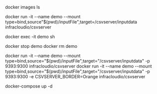 docker images ls

docker run -it --name demo --mount type=bind,source"$(pwd)/inputFile",target=/csvserver/inputdata infracloudio/csvserver

docker exec -it demo sh

docker stop demo docker rm demo

docker run -it --name demo --mount type=bind,source="$(pwd)/inputFile",target="/csvserver/inputdata" -p 9393:9300 infracloudio/csvserver docker run -it --name demo --mount type=bind,source="$(pwd)/inputFile",target="/csvserver/inputdata" -p 9393:9300 -e CSVSERVER_BORDER=Orange infracloudio/csvserver

docker-compose up -d
